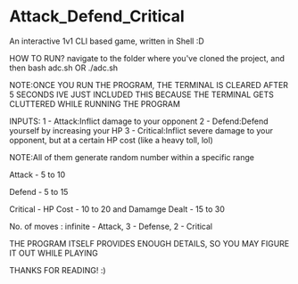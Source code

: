 # Attack_Defend_Critical
An interactive 1v1 CLI based game, written in Shell :D

HOW TO RUN? navigate to the folder where you've cloned the project, and then bash adc.sh OR ./adc.sh

NOTE:ONCE YOU RUN THE PROGRAM, THE TERMINAL IS CLEARED AFTER 5 SECONDS
IVE JUST INCLUDED THIS BECAUSE THE TERMINAL GETS CLUTTERED WHILE RUNNING THE PROGRAM

INPUTS:
1 - Attack:Inflict damage to your opponent 
2 - Defend:Defend yourself by increasing your HP
3 - Critical:Inflict severe damage to your opponent, but at a certain HP cost (like a heavy toll, lol)

NOTE:All of them generate random number within a specific range

Attack - 5 to 10

Defend - 5 to 15

Critical - HP Cost - 10 to 20 and Damamge Dealt - 15 to 30

No. of moves : infinite - Attack, 3 - Defense, 2 - Critical

THE PROGRAM ITSELF PROVIDES ENOUGH DETAILS, SO YOU MAY FIGURE IT OUT WHILE PLAYING

THANKS FOR READING! :)
